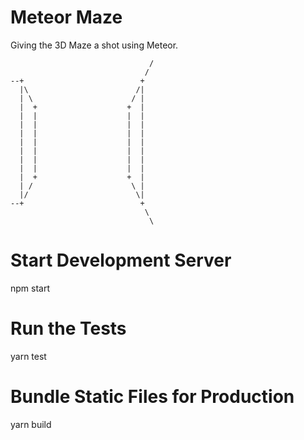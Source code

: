 # Meteor Maze

Giving the 3D Maze a shot using Meteor.

                                   /
                                  / 
    --+                          +  
      |\                        /|  
      | \                      / |  
      |  +                    +  |  
      |  |                    |  |  
      |  |                    |  |  
      |  |                    |  |  
      |  |                    |  |  
      |  |                    |  |  
      |  |                    |  |  
      |  |                    |  |  
      |  +                    +  |  
      | /                      \ |  
      |/                        \|  
    --+                          +  
                                  \ 
                                   \


# Start Development Server

   npm start

# Run the Tests

   yarn test

# Bundle Static Files for Production

   yarn build
